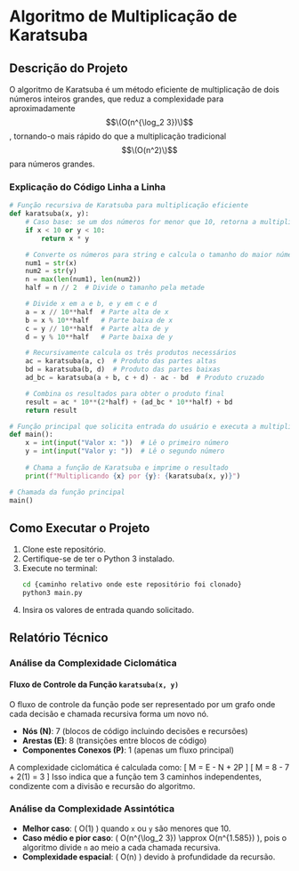 # Algoritmo de Multiplicação de Karatsuba

## Descrição do Projeto
O algoritmo de Karatsuba é um método eficiente de multiplicação de dois números inteiros grandes, que reduz a complexidade para aproximadamente $$\(O(n^{\log_2 3})\)$$, tornando-o mais rápido do que a multiplicação tradicional $$\(O(n^2)\)$$ para números grandes.

### Explicação do Código Linha a Linha
```python
# Função recursiva de Karatsuba para multiplicação eficiente
def karatsuba(x, y):
    # Caso base: se um dos números for menor que 10, retorna a multiplicação direta
    if x < 10 or y < 10:
        return x * y

    # Converte os números para string e calcula o tamanho do maior número
    num1 = str(x)
    num2 = str(y)
    n = max(len(num1), len(num2))
    half = n // 2  # Divide o tamanho pela metade

    # Divide x em a e b, e y em c e d
    a = x // 10**half  # Parte alta de x
    b = x % 10**half   # Parte baixa de x
    c = y // 10**half  # Parte alta de y
    d = y % 10**half   # Parte baixa de y

    # Recursivamente calcula os três produtos necessários
    ac = karatsuba(a, c)  # Produto das partes altas
    bd = karatsuba(b, d)  # Produto das partes baixas
    ad_bc = karatsuba(a + b, c + d) - ac - bd  # Produto cruzado

    # Combina os resultados para obter o produto final
    result = ac * 10**(2*half) + (ad_bc * 10**half) + bd
    return result

# Função principal que solicita entrada do usuário e executa a multiplicação
def main():
    x = int(input("Valor x: "))  # Lê o primeiro número
    y = int(input("Valor y: "))  # Lê o segundo número
    
    # Chama a função de Karatsuba e imprime o resultado
    print(f"Multiplicando {x} por {y}: {karatsuba(x, y)}")

# Chamada da função principal
main()
```

## Como Executar o Projeto
1. Clone este repositório.
2. Certifique-se de ter o Python 3 instalado.
3. Execute no terminal:
   ```bash
   cd {caminho relativo onde este repositório foi clonado}
   python3 main.py
   ```
4. Insira os valores de entrada quando solicitado.

## Relatório Técnico

### Análise da Complexidade Ciclomática

#### Fluxo de Controle da Função `karatsuba(x, y)`
O fluxo de controle da função pode ser representado por um grafo onde cada decisão e chamada recursiva forma um novo nó.

- **Nós (N)**: 7 (blocos de código incluindo decisões e recursões)
- **Arestas (E)**: 8 (transições entre blocos de código)
- **Componentes Conexos (P)**: 1 (apenas um fluxo principal)

A complexidade ciclomática é calculada como:
\[ M = E - N + 2P \]
\[ M = 8 - 7 + 2(1) = 3 \]
Isso indica que a função tem 3 caminhos independentes, condizente com a divisão e recursão do algoritmo.

### Análise da Complexidade Assintótica
- **Melhor caso**: \( O(1) \) quando `x` ou `y` são menores que 10.
- **Caso médio e pior caso**: \( O(n^{\log_2 3}) \approx O(n^{1.585}) \), pois o algoritmo divide `n` ao meio a cada chamada recursiva.
- **Complexidade espacial**: \( O(n) \) devido à profundidade da recursão.
